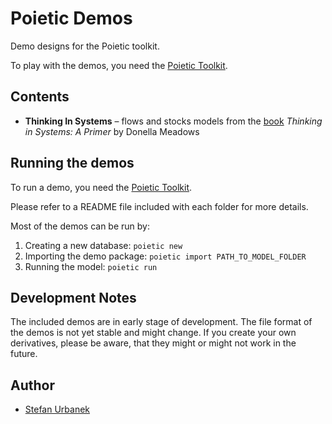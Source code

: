 # Poietic Demos

Demo designs for the Poietic toolkit.

To play with the demos, you need the
[Poietic Toolkit](https://github.com/OpenPoiesis/Poietic-swift).


## Contents

- **Thinking In Systems** – flows and stocks models from the [book](https://www.goodreads.com/book/show/3828902-thinking-in-systems)
  *Thinking in Systems: A Primer* by Donella Meadows


## Running the demos

To run a demo, you need the [Poietic Toolkit](https://github.com/OpenPoiesis/Poietic-swift).

Please refer to a README file included with each folder for more details.

Most of the demos can be run by:

1. Creating a new database: `poietic new`
2. Importing the demo package: `poietic import PATH_TO_MODEL_FOLDER`
3. Running the model: `poietic run`


## Development Notes

The included demos are in early stage of development. The file format of
the demos is not yet stable and might change. If you create your own
derivatives, please be aware, that they might or might not work in the future.


## Author

- [Stefan Urbanek](mailto:stefan.urbanek@gmail.com)



